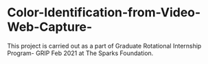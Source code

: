 # Color-Identification-from-Video-Web-Capture-
This project is carried out as a part of Graduate Rotational Internship Program- GRIP Feb 2021 at The Sparks Foundation.
